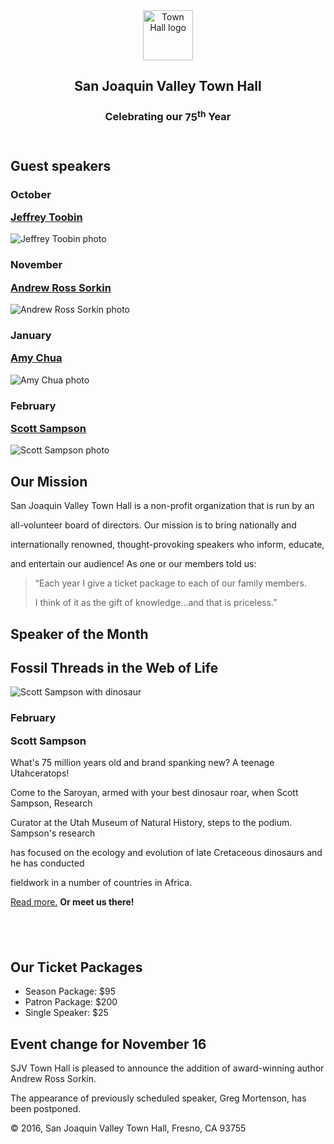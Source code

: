 <!DOCTYPE html>

<html lang="en">

<head>

<meta charset="utf-8">

<title>San Joaquin Valley Town Hall</title>

<link rel="shortcut icon" href="images/favicon.ico">

<link rel="stylesheet" href="styles/normalize.css">

<link rel="stylesheet" href="styles/c06x_main.css">

</head>

<body>

<header>

<img src="images/town_hall_logo.gif" alt="Town Hall logo" height="80">

<h2>San Joaquin Valley Town Hall</h2>

<h3>Celebrating our <span class="shadow">75<sup>th</sup></span> Year</h3>

</header>

<aside>

<h2>Guest speakers</h2>

<h3>October<br>

<a href="#">Jeffrey Toobin</a></h3>

<img src="images/toobin75.jpg" alt="Jeffrey Toobin photo">

<h3>November<br>

<a href="#">Andrew Ross Sorkin</a></h3>

<img src="images/sorkin75.jpg" alt="Andrew Ross Sorkin photo">

<h3>January<br>

<a href="#">Amy Chua</a></h3>

<img src="images/chua75.jpg" alt="Amy Chua photo">

<h3>February<br>

<a href="#">Scott Sampson</a></h3>

<img src="images/sampson75.jpg" alt="Scott Sampson photo"></aside>

<section>

<h2>Our Mission</h2>

<p>San Joaquin Valley Town Hall is a non-profit organization that is run by an

all-volunteer board of directors. Our mission is to bring nationally and

internationally renowned, thought-provoking speakers who inform, educate,

and entertain our audience! As one or our members told us:</p>

<blockquote>&ldquo;Each year I give a ticket package to each of our family members.

I think of it as the gift of knowledge...and that is priceless.&rdquo;</blockquote>

<h1>Speaker of the Month</h1>

<article>

<h2>Fossil Threads in the Web of Life</h2>

<img src="images/sampson_dinosaur.jpg" alt="Scott Sampson with dinosaur">

<h3>February<br>

Scott Sampson</h3>

<p>What's 75 million years old and brand spanking new? A teenage Utahceratops!

Come to the Saroyan, armed with your best dinosaur roar, when Scott Sampson, Research

Curator at the Utah Museum of Natural History, steps to the podium. Sampson's research

has focused on the ecology and evolution of late Cretaceous dinosaurs and he has conducted

fieldwork in a number of countries in Africa.</p>

<p><a href="#">Read more.</a>&nbsp;<b>Or meet us there!</b></p>

</article>

<h2><br>

</h2>

<h2>Our Ticket Packages</h2>

<ul>

<li>Season Package: $95</li>

<li>Patron Package: $200</li>

<li>Single Speaker: $25</li>

</ul>

</section>

<aside class= "aside2">

<h2>Event change for November 16</h2>

<p>SJV Town Hall is pleased to announce the addition of award-winning author Andrew Ross Sorkin.

The appearance of previously scheduled speaker, Greg Mortenson, has been postponed.</p>

</aside>

<main> </main>

<footer>

<p>&copy; 2016, San Joaquin Valley Town Hall, Fresno, CA 93755</p>

</footer>

</body>

</html>

